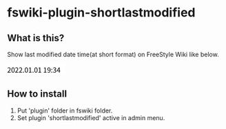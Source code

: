# fswiki-plugin-shortlastmodified

## What is this?

Show last modified date time(at short format) on FreeStyle Wiki like below.

![screenshot](https://raw.githubusercontent.com/shimamu/fswiki-plugin-shortlastmodified/main/images/screenshot.png "screenshot")

## How to install

1. Put 'plugin' folder in fswiki folder.
2. Set plugin 'shortlastmodified' active in admin menu.

